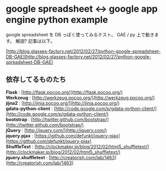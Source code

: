 google spreadsheet <-> google app engine python example
====================================

google spreadsheet を DB っぽく使ってみるテスト。
GAE / py 上で動きます。
解説? 記事は以下。

[http://blog.glasses-factory.net/2012/02/27/python-google-spreadsheet-DB-GAE](http://blog.glasses-factory.net/2012/02/27/python-google-spreadsheet-DB-GAE)

依存してるものたち
---------
**Flask** : [http://flask.pocoo.org/](http://flask.pocoo.org/)  
**Werkzeug** : [http://werkzeug.pocoo.org/](http://werkzeug.pocoo.org/)  
**jijna2** : [http://jinja.pocoo.org/](http://jinja.pocoo.org/)  
**gdata-python-client** : [http://code.google.com/p/gdata-python-client/](http://code.google.com/p/gdata-python-client/)  
**bootstrap** : [http://twitter.github.com/bootstrap/](http://twitter.github.com/bootstrap/)  
**jQuery** : [http://jquery.com/](http://jquery.com/)  
**jquery.pjax** : [https://github.com/defunkt/jquery-pjax](https://github.com/defunkt/jquery-pjax)  
**ShuffleText** : [http://clockmaker.jp/blog/2012/02/html5_shuffletext/](http://clockmaker.jp/blog/2012/02/html5_shuffletext/)  
**jquery.shuffletext** : [http://creatorish.com/lab/1463](http://creatorish.com/lab/1463)  

